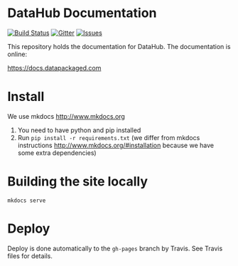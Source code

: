 # DataHub Documentation
[![Build Status](https://travis-ci.org/datahq/docs.svg?branch=master)](https://travis-ci.org/datahq/docs)
[![Gitter](https://img.shields.io/gitter/room/frictionlessdata/chat.svg)](https://gitter.im/frictionlessdata/chat) [![Issues](https://img.shields.io/badge/issue-tracker-orange.svg)](https://github.com/datahq/docs/issues)

This repository holds the documentation for DataHub. The documentation is online:

https://docs.datapackaged.com

# Install

We use mkdocs http://www.mkdocs.org

1. You need to have python and pip installed
2. Run `pip install -r requirements.txt` (we differ from mkdocs instructions http://www.mkdocs.org/#installation because we have some extra dependencies)

# Building the site locally

```
mkdocs serve
```

# Deploy

Deploy is done automatically to the `gh-pages` branch by Travis. See Travis files for details.
